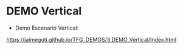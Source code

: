 # DEMO Vertical


- Demo Escenario Vertical:

https://jaimeguti.github.io/TFG_DEMOS/3.DEMO_Vertical/Index.html

